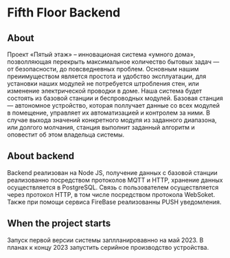 # Fifth Floor Backend
## About

Проект «Пятый этаж» – инновационая система «умного дома», позволляющая  перекрыть максимальное количество бытовых задач — от безопасности, до повсведневных проблем. Основным нашим преиимуществом является простота и удобство эксплуатации, для установки наших  модулей не потребуется штробления стен, или изменение электрической проводки в доме.
Наша система будет состоять из базовой станции и беспроводных модулей.
Базовая станция — автономное устройство, которая поллучает данные со всех модулей в помещение, управляет их автоматизацией и контролем за ними. В случае выхода значений конкретного модуля из заданного диапазона, или долгого молчания, станция выполнит заданный алгоритм и оповестит об этом владельца системы.

## About backend

Backend реализован на Node JS, получение данных c базовой станции реализованно посредством протоколов MQTT и HTTP, хранение данных осуществляется в PostgreSQL. Связь с пользователем осуществляется через протокол HTTP, в том числе посредством протокола WebSoket. Также при помощи сервиса FireBase реализованны PUSH уведомления.

## When the project starts

Запуск первой версии системы заплланировавнно на май 2023. В планах к концу 2023 запустить серийное производство устройства.
